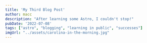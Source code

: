 ```yaml
---
title: 'My Third Blog Post'
author: macc
description: "After learning some Astro, I couldn't stop!"
pubDate: '2022-07-08'
tags: ["astro", "blogging", "learning in public", "successes"]
imgUrl: "../assets/carolina-in-the-morning.jpg" 
---
```

